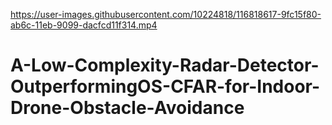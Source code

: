 
https://user-images.githubusercontent.com/10224818/116818617-9fc15f80-ab6c-11eb-9099-dacfcd11f314.mp4

# A-Low-Complexity-Radar-Detector-OutperformingOS-CFAR-for-Indoor-Drone-Obstacle-Avoidance
